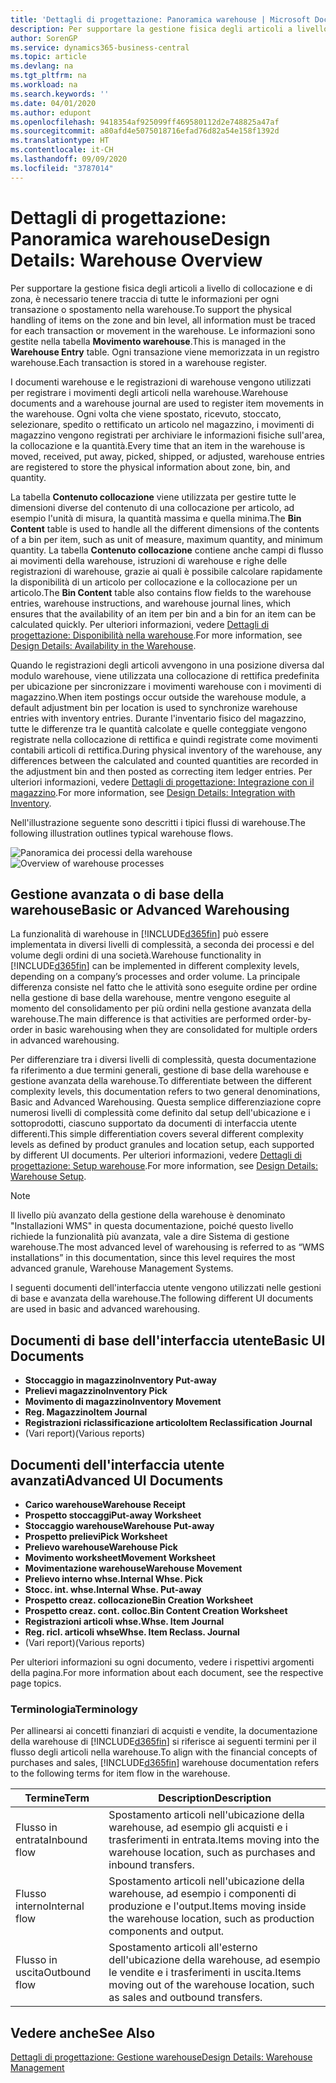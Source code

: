 ```yaml
---
title: 'Dettagli di progettazione: Panoramica warehouse | Microsoft Docs'
description: Per supportare la gestione fisica degli articoli a livello di collocazione e di zona, è necessario tenere traccia di tutte le informazioni per ogni transazione o spostamento nella warehouse. Le informazioni sono gestite nella tabella **Movimento warehouse**. Ogni transazione viene memorizzata in un registro warehouse.
author: SorenGP
ms.service: dynamics365-business-central
ms.topic: article
ms.devlang: na
ms.tgt_pltfrm: na
ms.workload: na
ms.search.keywords: ''
ms.date: 04/01/2020
ms.author: edupont
ms.openlocfilehash: 9418354af925099ff469580112d2e748825a47af
ms.sourcegitcommit: a80afd4e5075018716efad76d82a54e158f1392d
ms.translationtype: HT
ms.contentlocale: it-CH
ms.lasthandoff: 09/09/2020
ms.locfileid: "3787014"
---
```

# <a name="design-details-warehouse-overview"></a><span data-ttu-id="1a509-105">Dettagli di progettazione: Panoramica warehouse</span><span class="sxs-lookup"><span data-stu-id="1a509-105">Design Details: Warehouse Overview</span></span>
<span data-ttu-id="1a509-106">Per supportare la gestione fisica degli articoli a livello di collocazione e di zona, è necessario tenere traccia di tutte le informazioni per ogni transazione o spostamento nella warehouse.</span><span class="sxs-lookup"><span data-stu-id="1a509-106">To support the physical handling of items on the zone and bin level, all information must be traced for each transaction or movement in the warehouse.</span></span> <span data-ttu-id="1a509-107">Le informazioni sono gestite nella tabella **Movimento warehouse**.</span><span class="sxs-lookup"><span data-stu-id="1a509-107">This is managed in the **Warehouse Entry** table.</span></span> <span data-ttu-id="1a509-108">Ogni transazione viene memorizzata in un registro warehouse.</span><span class="sxs-lookup"><span data-stu-id="1a509-108">Each transaction is stored in a warehouse register.</span></span>  

<span data-ttu-id="1a509-109">I documenti warehouse e le registrazioni di warehouse vengono utilizzati per registrare i movimenti degli articoli nella warehouse.</span><span class="sxs-lookup"><span data-stu-id="1a509-109">Warehouse documents and a warehouse journal are used to register item movements in the warehouse.</span></span> <span data-ttu-id="1a509-110">Ogni volta che viene spostato, ricevuto, stoccato, selezionare, spedito o rettificato un articolo nel magazzino, i movimenti di magazzino vengono registrati per archiviare le informazioni fisiche sull'area, la collocazione e la quantità.</span><span class="sxs-lookup"><span data-stu-id="1a509-110">Every time that an item in the warehouse is moved, received, put away, picked, shipped, or adjusted, warehouse entries are registered to store the physical information about zone, bin, and quantity.</span></span>

<span data-ttu-id="1a509-111">La tabella **Contenuto collocazione** viene utilizzata per gestire tutte le dimensioni diverse del contenuto di una collocazione per articolo, ad esempio l'unità di misura, la quantità massima e quella minima.</span><span class="sxs-lookup"><span data-stu-id="1a509-111">The **Bin Content** table is used to handle all the different dimensions of the contents of a bin per item, such as unit of measure, maximum quantity, and minimum quantity.</span></span> <span data-ttu-id="1a509-112">La tabella **Contenuto collocazione** contiene anche campi di flusso ai movimenti della warehouse, istruzioni di warehouse e righe delle registrazioni di warehouse, grazie ai quali è possibile calcolare rapidamente la disponibilità di un articolo per collocazione e la collocazione per un articolo.</span><span class="sxs-lookup"><span data-stu-id="1a509-112">The **Bin Content** table also contains flow fields to the warehouse entries, warehouse instructions, and warehouse journal lines, which ensures that the availability of an item per bin and a bin for an item can be calculated quickly.</span></span> <span data-ttu-id="1a509-113">Per ulteriori informazioni, vedere [Dettagli di progettazione: Disponibilità nella warehouse](design-details-availability-in-the-warehouse.md).</span><span class="sxs-lookup"><span data-stu-id="1a509-113">For more information, see [Design Details: Availability in the Warehouse](design-details-availability-in-the-warehouse.md).</span></span>  

<span data-ttu-id="1a509-114">Quando le registrazioni degli articoli avvengono in una posizione diversa dal modulo warehouse, viene utilizzata una collocazione di rettifica predefinita per ubicazione per sincronizzare i movimenti warehouse con i movimenti di magazzino.</span><span class="sxs-lookup"><span data-stu-id="1a509-114">When item postings occur outside the warehouse module, a default adjustment bin per location is used to synchronize warehouse entries with inventory entries.</span></span> <span data-ttu-id="1a509-115">Durante l'inventario fisico del magazzino, tutte le differenze tra le quantità calcolate e quelle conteggiate vengono registrate nella collocazione di rettifica e quindi registrate come movimenti contabili articoli di rettifica.</span><span class="sxs-lookup"><span data-stu-id="1a509-115">During physical inventory of the warehouse, any differences between the calculated and counted quantities are recorded in the adjustment bin and then posted as correcting item ledger entries.</span></span> <span data-ttu-id="1a509-116">Per ulteriori informazioni, vedere [Dettagli di progettazione: Integrazione con il magazzino](design-details-integration-with-inventory.md).</span><span class="sxs-lookup"><span data-stu-id="1a509-116">For more information, see [Design Details: Integration with Inventory](design-details-integration-with-inventory.md).</span></span>  

<span data-ttu-id="1a509-117">Nell'illustrazione seguente sono descritti i tipici flussi di warehouse.</span><span class="sxs-lookup"><span data-stu-id="1a509-117">The following illustration outlines typical warehouse flows.</span></span>  

<span data-ttu-id="1a509-118">![Panoramica dei processi della warehouse](media/design_details_warehouse_management_overview.png "Panoramica dei processi della warehouse")</span><span class="sxs-lookup"><span data-stu-id="1a509-118">![Overview of warehouse processes](media/design_details_warehouse_management_overview.png "Overview of warehouse processes")</span></span>  

## <a name="basic-or-advanced-warehousing"></a><span data-ttu-id="1a509-119">Gestione avanzata o di base della warehouse</span><span class="sxs-lookup"><span data-stu-id="1a509-119">Basic or Advanced Warehousing</span></span>  
<span data-ttu-id="1a509-120">La funzionalità di warehouse in [!INCLUDE[d365fin](includes/d365fin_md.md)] può essere implementata in diversi livelli di complessità, a seconda dei processi e del volume degli ordini di una società.</span><span class="sxs-lookup"><span data-stu-id="1a509-120">Warehouse functionality in [!INCLUDE[d365fin](includes/d365fin_md.md)] can be implemented in different complexity levels, depending on a company’s processes and order volume.</span></span> <span data-ttu-id="1a509-121">La principale differenza consiste nel fatto che le attività sono eseguite ordine per ordine nella gestione di base della warehouse, mentre vengono eseguite al momento del consolidamento per più ordini nella gestione avanzata della warehouse.</span><span class="sxs-lookup"><span data-stu-id="1a509-121">The main difference is that activities are performed order-by-order in basic warehousing when they are consolidated for multiple orders in advanced warehousing.</span></span>  

 <span data-ttu-id="1a509-122">Per differenziare tra i diversi livelli di complessità, questa documentazione fa riferimento a due termini generali, gestione di base della warehouse e gestione avanzata della warehouse.</span><span class="sxs-lookup"><span data-stu-id="1a509-122">To differentiate between the different complexity levels, this documentation refers to two general denominations, Basic and Advanced Warehousing.</span></span> <span data-ttu-id="1a509-123">Questa semplice differenziazione copre numerosi livelli di complessità come definito dal setup dell'ubicazione e i sottoprodotti, ciascuno supportato da documenti di interfaccia utente differenti.</span><span class="sxs-lookup"><span data-stu-id="1a509-123">This simple differentiation covers several different complexity levels as defined by product granules and location setup, each supported by different UI documents.</span></span> <span data-ttu-id="1a509-124">Per ulteriori informazioni, vedere [Dettagli di progettazione: Setup warehouse](design-details-warehouse-setup.md).</span><span class="sxs-lookup"><span data-stu-id="1a509-124">For more information, see [Design Details: Warehouse Setup](design-details-warehouse-setup.md).</span></span>  

> [!NOTE]  
>  <span data-ttu-id="1a509-125">Il livello più avanzato della gestione della warehouse è denominato "Installazioni WMS" in questa documentazione, poiché questo livello richiede la funzionalità più avanzata, vale a dire Sistema di gestione warehouse.</span><span class="sxs-lookup"><span data-stu-id="1a509-125">The most advanced level of warehousing is referred to as “WMS installations” in this documentation, since this level requires the most advanced granule, Warehouse Management Systems.</span></span>  

 <span data-ttu-id="1a509-126">I seguenti documenti dell'interfaccia utente vengono utilizzati nelle gestioni di base e avanzata della warehouse.</span><span class="sxs-lookup"><span data-stu-id="1a509-126">The following different UI documents are used in basic and advanced warehousing.</span></span>  

## <a name="basic-ui-documents"></a><span data-ttu-id="1a509-127">Documenti di base dell'interfaccia utente</span><span class="sxs-lookup"><span data-stu-id="1a509-127">Basic UI Documents</span></span>  

-   <span data-ttu-id="1a509-128">**Stoccaggio in magazzino**</span><span class="sxs-lookup"><span data-stu-id="1a509-128">**Inventory Put-away**</span></span>  
-   <span data-ttu-id="1a509-129">**Prelievi magazzino**</span><span class="sxs-lookup"><span data-stu-id="1a509-129">**Inventory Pick**</span></span>  
-   <span data-ttu-id="1a509-130">**Movimento di magazzino**</span><span class="sxs-lookup"><span data-stu-id="1a509-130">**Inventory Movement**</span></span>  
-   <span data-ttu-id="1a509-131">**Reg. Magazzino**</span><span class="sxs-lookup"><span data-stu-id="1a509-131">**Item Journal**</span></span>  
-   <span data-ttu-id="1a509-132">**Registrazioni riclassificazione articolo**</span><span class="sxs-lookup"><span data-stu-id="1a509-132">**Item Reclassification Journal**</span></span>  
-   <span data-ttu-id="1a509-133">(Vari report)</span><span class="sxs-lookup"><span data-stu-id="1a509-133">(Various reports)</span></span>  

## <a name="advanced-ui-documents"></a><span data-ttu-id="1a509-134">Documenti dell'interfaccia utente avanzati</span><span class="sxs-lookup"><span data-stu-id="1a509-134">Advanced UI Documents</span></span>  

-   <span data-ttu-id="1a509-135">**Carico warehouse**</span><span class="sxs-lookup"><span data-stu-id="1a509-135">**Warehouse Receipt**</span></span>  
-   <span data-ttu-id="1a509-136">**Prospetto stoccaggi**</span><span class="sxs-lookup"><span data-stu-id="1a509-136">**Put-away Worksheet**</span></span>  
-   <span data-ttu-id="1a509-137">**Stoccaggio warehouse**</span><span class="sxs-lookup"><span data-stu-id="1a509-137">**Warehouse Put-away**</span></span>  
-   <span data-ttu-id="1a509-138">**Prospetto prelievi**</span><span class="sxs-lookup"><span data-stu-id="1a509-138">**Pick Worksheet**</span></span>  
-   <span data-ttu-id="1a509-139">**Prelievo warehouse**</span><span class="sxs-lookup"><span data-stu-id="1a509-139">**Warehouse Pick**</span></span>  
-   <span data-ttu-id="1a509-140">**Movimento worksheet**</span><span class="sxs-lookup"><span data-stu-id="1a509-140">**Movement Worksheet**</span></span>  
-   <span data-ttu-id="1a509-141">**Movimentazione warehouse**</span><span class="sxs-lookup"><span data-stu-id="1a509-141">**Warehouse Movement**</span></span>  
-   <span data-ttu-id="1a509-142">**Prelievo interno whse.**</span><span class="sxs-lookup"><span data-stu-id="1a509-142">**Internal Whse. Pick**</span></span>  
-   <span data-ttu-id="1a509-143">**Stocc. int. whse.**</span><span class="sxs-lookup"><span data-stu-id="1a509-143">**Internal Whse. Put-away**</span></span>  
-   <span data-ttu-id="1a509-144">**Prospetto creaz. collocazione**</span><span class="sxs-lookup"><span data-stu-id="1a509-144">**Bin Creation Worksheet**</span></span>  
-   <span data-ttu-id="1a509-145">**Prospetto creaz. cont. colloc.**</span><span class="sxs-lookup"><span data-stu-id="1a509-145">**Bin Content Creation Worksheet**</span></span>  
-   <span data-ttu-id="1a509-146">**Registrazioni articoli whse.**</span><span class="sxs-lookup"><span data-stu-id="1a509-146">**Whse. Item Journal**</span></span>  
-   <span data-ttu-id="1a509-147">**Reg. ricl. articoli whse**</span><span class="sxs-lookup"><span data-stu-id="1a509-147">**Whse. Item Reclass. Journal**</span></span>  
-   <span data-ttu-id="1a509-148">(Vari report)</span><span class="sxs-lookup"><span data-stu-id="1a509-148">(Various reports)</span></span>  

<span data-ttu-id="1a509-149">Per ulteriori informazioni su ogni documento, vedere i rispettivi argomenti della pagina.</span><span class="sxs-lookup"><span data-stu-id="1a509-149">For more information about each document, see the respective page topics.</span></span>  

### <a name="terminology"></a><span data-ttu-id="1a509-150">Terminologia</span><span class="sxs-lookup"><span data-stu-id="1a509-150">Terminology</span></span>  
<span data-ttu-id="1a509-151">Per allinearsi ai concetti finanziari di acquisti e vendite, la documentazione della warehouse di [!INCLUDE[d365fin](includes/d365fin_md.md)] si riferisce ai seguenti termini per il flusso degli articoli nella warehouse.</span><span class="sxs-lookup"><span data-stu-id="1a509-151">To align with the financial concepts of purchases and sales, [!INCLUDE[d365fin](includes/d365fin_md.md)] warehouse documentation refers to the following terms for item flow in the warehouse.</span></span>  

|<span data-ttu-id="1a509-152">Termine</span><span class="sxs-lookup"><span data-stu-id="1a509-152">Term</span></span>|<span data-ttu-id="1a509-153">Description</span><span class="sxs-lookup"><span data-stu-id="1a509-153">Description</span></span>|  
|----------|---------------------------------------|  
|<span data-ttu-id="1a509-154">Flusso in entrata</span><span class="sxs-lookup"><span data-stu-id="1a509-154">Inbound flow</span></span>|<span data-ttu-id="1a509-155">Spostamento articoli nell'ubicazione della warehouse, ad esempio gli acquisti e i trasferimenti in entrata.</span><span class="sxs-lookup"><span data-stu-id="1a509-155">Items moving into the warehouse location, such as purchases and inbound transfers.</span></span>|  
|<span data-ttu-id="1a509-156">Flusso interno</span><span class="sxs-lookup"><span data-stu-id="1a509-156">Internal flow</span></span>|<span data-ttu-id="1a509-157">Spostamento articoli nell'ubicazione della warehouse, ad esempio i componenti di produzione e l'output.</span><span class="sxs-lookup"><span data-stu-id="1a509-157">Items moving inside the warehouse location, such as production components and output.</span></span>|  
|<span data-ttu-id="1a509-158">Flusso in uscita</span><span class="sxs-lookup"><span data-stu-id="1a509-158">Outbound flow</span></span>|<span data-ttu-id="1a509-159">Spostamento articoli all'esterno dell'ubicazione della warehouse, ad esempio le vendite e i trasferimenti in uscita.</span><span class="sxs-lookup"><span data-stu-id="1a509-159">Items moving out of the warehouse location, such as sales and outbound transfers.</span></span>|  

## <a name="see-also"></a><span data-ttu-id="1a509-160">Vedere anche</span><span class="sxs-lookup"><span data-stu-id="1a509-160">See Also</span></span>  
 [<span data-ttu-id="1a509-161">Dettagli di progettazione: Gestione warehouse</span><span class="sxs-lookup"><span data-stu-id="1a509-161">Design Details: Warehouse Management</span></span>](design-details-warehouse-management.md)
